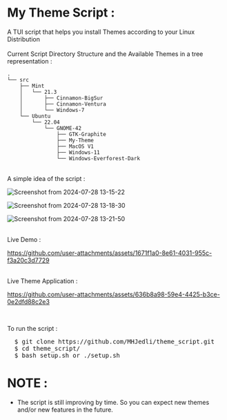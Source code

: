 # My Theme Script :
A TUI script that helps you install Themes according to your Linux Distribution
<br><br>
Current Script Directory Structure and the Available Themes in a tree representation :
```
.
└── src
    ├── Mint
    │   └── 21.3
    │       ├── Cinnamon-BigSur
    │       ├── Cinnamon-Ventura
    │       └── Windows-7
    └── Ubuntu
        └── 22.04
            └── GNOME-42
                ├── GTK-Graphite
                ├── My-Theme
                ├── MacOS V1
                ├── Windows-11
                └── Windows-Everforest-Dark

```
<br>
A simple idea of the script :
<br>

![Screenshot from 2024-07-28 13-15-22](https://github.com/user-attachments/assets/b4c02fbc-c5a5-4c27-8702-db5212f078eb)

![Screenshot from 2024-07-28 13-18-30](https://github.com/user-attachments/assets/b9b6d34f-23f5-4570-b186-c84f5ab71066)

![Screenshot from 2024-07-28 13-21-50](https://github.com/user-attachments/assets/f860e26c-6e22-47f8-b6e4-a9fba699bc04)

<br>
Live Demo :

https://github.com/user-attachments/assets/1671f1a0-8e61-4031-955c-f3a20c3d7729

<br>
Live Theme Application :


https://github.com/user-attachments/assets/636b8a98-59e4-4425-b3ce-0e2dfd88c2e3




<br>

To run the script : 
<pre>
  $ git clone https://github.com/MHJedli/theme_script.git
  $ cd theme_script/
  $ bash setup.sh or ./setup.sh
</pre>

# NOTE :
*   The script is still improving by time. So you can expect new themes and/or new features in the future.



